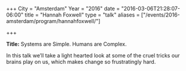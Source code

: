 +++
City = "Amsterdam"
Year = "2016"
date = "2016-03-06T21:28:07-06:00"
title = "Hannah Foxwell"
type = "talk"
aliases = ["/events/2016-amsterdam/program/hannahfoxwell/"]

+++

<div class="span-15  ">
  <div class="span-15  last ">
  <p><strong>Title:</strong>
  Systems are Simple. Humans are Complex.
</p>

<p> In this talk we’ll take a light hearted look at some of the cruel tricks our brains play on us, which makes change so frustratingly hard.</p>

  </div>
</div>
